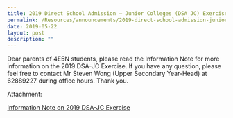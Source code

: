 ```yaml
---
title: 2019 Direct School Admission – Junior Colleges (DSA JC) Exercise
permalink: /Resources/announcements/2019-direct-school-admission-junior-colleges-dsa-jc-exercise/
date: 2019-05-22
layout: post
description: ""
---
```

Dear parents of 4E5N students, please read the Information Note for more information on the 2019 DSA-JC Exercise. If you have any question, please feel free to contact Mr Steven Wong (Upper Secondary Year-Head) at 62889227 during office hours. Thank you.

Attachment:

[Information Note on 2019 DSA-JC Exercise](https://www.sgs.edu.sg/wp-content/uploads/2019/05/Information-Note-on-2019-DSA-JC-Exercise.pdf)